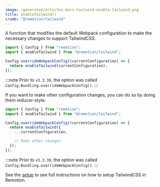 ```yaml
---
image: /generated/articles-docs-tailwind-enable-tailwind.png
title: enableTailwind()
crumb: "@remotion/tailwind"
---
```


A function that modifies the default Webpack configuration to make the necessary changes to support TailwindCSS.

```ts twoslash title="remotion.config.ts"
import { Config } from "remotion";
import { enableTailwind } from "@remotion/tailwind";

Config.overrideWebpackConfig((currentConfiguration) => {
  return enableTailwind(currentConfiguration);
});
```

:::note
Prior to `v3.3.39`, the option was called `Config.Bundling.overrideWebpackConfig()`.
:::

If you want to make other configuration changes, you can do so by doing them reducer-style:

```ts twoslash title="remotion.config.ts"
import { Config } from "remotion";
import { enableTailwind } from "@remotion/tailwind";

Config.overrideWebpackConfig((currentConfiguration) => {
  return enableTailwind({
    ...currentConfiguration,

    // Make other changes
  });
});
```

:::note
Prior to `v3.3.39`, the option was called `Config.Bundling.overrideWebpackConfig()`.
:::

See the [setup](/docs/tailwind) to see full instructions on how to setup TailwindCSS in Remotion.
